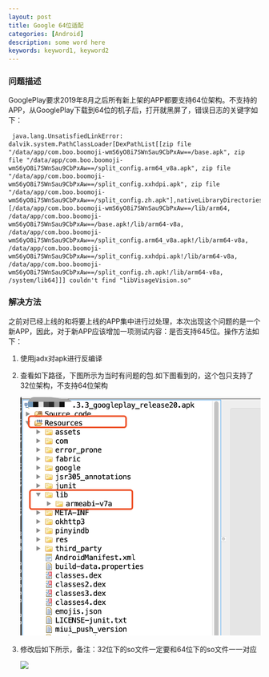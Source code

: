 ```yaml
---
layout: post
title: Google 64位适配
categories: [Android]
description: some word here
keywords: keyword1, keyword2
---
```


### 问题描述

GooglePlay要求2019年8月之后所有新上架的APP都要支持64位架构。不支持的APP，从GooglePlay下载到64位的机子后，打开就黑屏了，错误日志的关键字如下：

```
 java.lang.UnsatisfiedLinkError: dalvik.system.PathClassLoader[DexPathList[[zip file "/data/app/com.boo.boomoji-wmS6yO8i7SWnSau9CbPxAw==/base.apk", zip file "/data/app/com.boo.boomoji-wmS6yO8i7SWnSau9CbPxAw==/split_config.arm64_v8a.apk", zip file "/data/app/com.boo.boomoji-wmS6yO8i7SWnSau9CbPxAw==/split_config.xxhdpi.apk", zip file "/data/app/com.boo.boomoji-wmS6yO8i7SWnSau9CbPxAw==/split_config.zh.apk"],nativeLibraryDirectories=[/data/app/com.boo.boomoji-wmS6yO8i7SWnSau9CbPxAw==/lib/arm64, /data/app/com.boo.boomoji-wmS6yO8i7SWnSau9CbPxAw==/base.apk!/lib/arm64-v8a, /data/app/com.boo.boomoji-wmS6yO8i7SWnSau9CbPxAw==/split_config.arm64_v8a.apk!/lib/arm64-v8a, /data/app/com.boo.boomoji-wmS6yO8i7SWnSau9CbPxAw==/split_config.xxhdpi.apk!/lib/arm64-v8a, /data/app/com.boo.boomoji-wmS6yO8i7SWnSau9CbPxAw==/split_config.zh.apk!/lib/arm64-v8a, /system/lib64]]] couldn't find "libVisageVision.so"

```


### 解决方法

之前对已经上线的和将要上线的APP集中进行过处理，本次出现这个问题的是一个新APP，因此，对于新APP应该增加一项测试内容：是否支持645位。操作方法如下：

1. 使用jadx对apk进行反编译
2. 查看如下路径，下图所示为当时有问题的包.如下图看到的，这个包只支持了32位架构，不支持64位架构

    ![](/images/2019-11-25-1.png)

3. 修改后如下所示，备注：32位下的so文件一定要和64位下的so文件一一对应

    ![](/images/2019-11-25-2.png)




